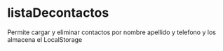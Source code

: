 # listaDecontactos
Permite cargar y eliminar contactos por nombre apellido y telefono y los almacena el LocalStorage
